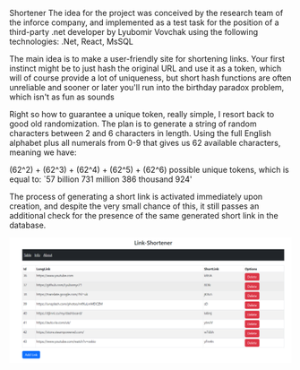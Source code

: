 Shortener
The idea for the project was conceived by the research team of the inforce company, and implemented as a test task for the position of a third-party .net developer by Lyubomir Vovchak using the following technologies: .Net, React, MsSQL

The main idea is to make a user-friendly site for shortening links. Your first instinct might be to just hash the original URL and use it as a token, which will of course provide a lot of uniqueness, but short hash functions are often unreliable and sooner or later you'll run into the birthday paradox problem, which isn't as fun as sounds

Right so how to guarantee a unique token, really simple, I resort back to good old randomization. The plan is to generate a string of random characters between 2 and 6 characters in length. Using the full English alphabet plus all numerals from 0-9 that gives us 62 available characters, meaning we have:

(62^2) + (62^3) + (62^4) + (62^5) + (62^6) possible unique tokens, which is equal to: `57 billion 731 million 386 thousand 924'

The process of generating a short link is activated immediately upon creation, and despite the very small chance of this, it still passes an additional check for the presence of the same generated short link in the database.

![alt text](https://github.com/Lyubomyr21/Shortener-Inforce/blob/master/Shortener/ReactFront/link-shortener/public/screenshot1.png?raw=true)

